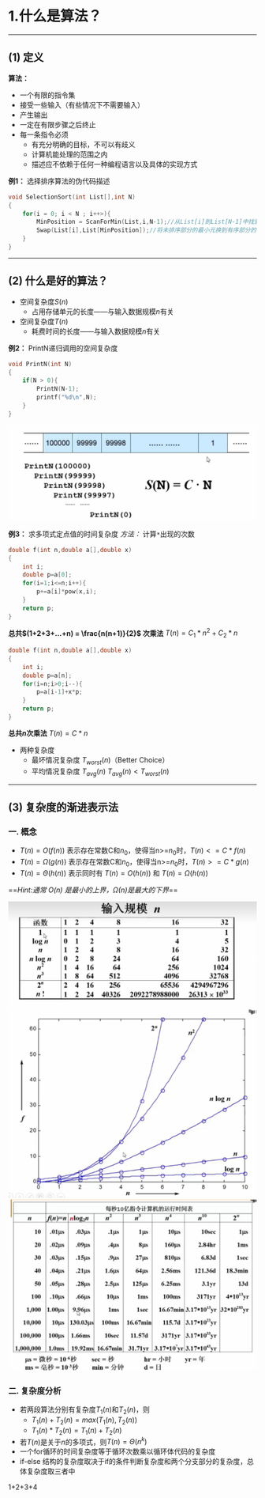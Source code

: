 # 1.什么是算法？

---
## (1) 定义
**算法：**
- 一个有限的指令集
- 接受一些输入（有些情况下不需要输入）
- 产生输出
- 一定在有限步骤之后终止
- 每一条指令必须
  - 有充分明确的目标，不可以有歧义
  - 计算机能处理的范围之内
  - 描述应不依赖于任何一种编程语言以及具体的实现方式

**例1：** 选择排序算法的伪代码描述
```C
void SelectionSort(int List[],int N)
{
    for(i = 0; i < N ; i++>){
        MinPosition = ScanForMin(List,i,N-1);//从List[i]到List[N-1]中找到最小的元素，并将其赋值给MinPosition
        Swap(List[i],List[MinPosition]);//将未排序部分的最小元换到有序部分的最后位置
    }
}
```
---
## (2) 什么是好的算法？
- 空间复杂度$S(n)$ 
  - 占用存储单元的长度——与输入数据规模$n$有关
- 空间复杂度$T(n)$
  - 耗费时间的长度——与输入数据规模$n$有关
  
**例2：** PrintN递归调用的空间复杂度
```C
void PrintN(int N)
{
    if(N > 0){
        PrintN(N-1);
        printf("%d\n",N);
    }
}
```
![1681993205331](image/1.2/1681993205331.png)

**例3：** 求多项式定点值的时间复杂度
*方法：* 计算`*`出现的次数
```C
double f(int n,double a[],double x)
{
    int i;
    double p=a[0];
    for(i=1;i<=n;i++){
        p+=a[i]*pow(x,i);
    }
    return p;
}
```
**总共$(1+2+3+...+n) = \frac{n(n+1)}{2}$ 次乘法** 
$T(n) = C_1*n^2 + C_2*n$

```C
double f(int n,double a[],double x)
{
    int i;
    double p=a[n];
    for(i=n;i>0;i--){
        p=a[i-1]+x*p;
    }
    return p;
}
```
**总共$n$次乘法** 
$T(n) = C*n$

- 两种复杂度
  - 最坏情况复杂度 $T_{worst}(n)$（Better Choice）
  - 平均情况复杂度 $T_{avg}(n)$
  $T_{avg}(n) < T_{worst}(n)$

---
## (3) 复杂度的渐进表示法
### 一. 概念
- $T(n) = O(f(n))$ 表示存在常数C和$n_0$，使得当n>=$n_0$时，$T(n) <= C*f(n)$
- $T(n) = \Omega(g(n))$ 表示存在常数C和$n_0$，使得当n>=$n_0$时，$T(n) >= C*g(n)$
- $T(n) = \Theta(h(n))$ 表示同时有 $T(n) = O(h(n))$ 和 $T(n) = \Omega(h(n))$
  
==*Hint:通常 $O(n)$ 是最小的上界，$\Omega(n)$是最大的下界*==

![1681994909069](image/1.2/1681994909069.png)
![1681995006954](image/1.2/1681995006954.png)
![1681995130558](image/1.2/1681995130558.png)

### 二. 复杂度分析
- 若两段算法分别有复杂度$T_1(n)$和$T_2(n)$，则
  - $T_1(n) + T_2(n) = max(T_1(n),T_2(n))$
  - $T_1(n) * T_2(n) = T_1(n) + T_2(n)$
- 若$T(n)$是关于$n$的多项式，则$T(n) = \Theta(n^k)$
- 一个for循环的时间复杂度等于循环次数乘以循环体代码的复杂度
- if-else 结构的复杂度取决于if的条件判断复杂度和两个分支部分的复杂度，总体复杂度取三者中

1+2+3+4



